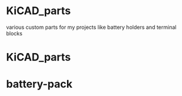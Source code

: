 # KiCAD_parts
various custom parts for my projects like battery holders and terminal blocks
# KiCAD_parts
# battery-pack
